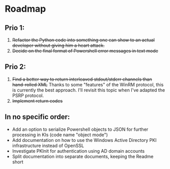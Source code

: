 # Roadmap

## Prio 1:

1. ~~Refactor the Python code into something one can show to an actual developer without giving him a heart attack.~~
2. ~~Decide on the final format of Powershell error messages in text mode~~

## Prio 2:

1. ~~Find a better way to return interleaved stdout/stderr channels than hand-rolled XML~~
   Thanks to some "features" of the WinRM protocol, this is currently the best approach. I'll revisit this topic
   when I've adapted the PSRP protocol.
2. ~~Implement return codes~~

## In no specific order:

- Add an option to serialize Powershell objects to JSON for further processing in KIs (code name "object mode")
- Add documentation on how to use the Windows Active Directory PKI infrastructure instead of OpenSSL
- Investigate PKInit for authentication using AD domain accounts
- Split documentation into separate documents, keeping the Readme short

